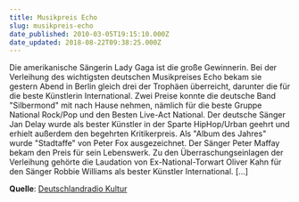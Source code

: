```yaml
---
title: Musikpreis Echo
slug: musikpreis-echo
date_published: 2010-03-05T19:15:10.000Z
date_updated: 2018-08-22T09:38:25.000Z
---
```


Die amerikanische Sängerin Lady Gaga ist die große Gewinnerin. Bei der Verleihung des wichtigsten deutschen Musikpreises Echo bekam sie gestern Abend in Berlin gleich drei der Trophäen überreicht, darunter die für die beste Künstlerin International. Zwei Preise konnte die deutsche Band "Silbermond" mit nach Hause nehmen, nämlich für die beste Gruppe National Rock/Pop und den Besten Live-Act National. Der deutsche Sänger Jan Delay wurde als bester Künstler in der Sparte HipHop/Urban geehrt und erhielt außerdem den begehrten Kritikerpreis. Als "Album des Jahres" wurde "Stadtaffe" von Peter Fox ausgezeichnet. Der Sänger Peter Maffay bekam den Preis für sein Lebenswerk. Zu den Überraschungseinlagen der Verleihung gehörte die Laudation von Ex-National-Torwart Oliver Kahn für den Sänger Robbie Williams als bester Künstler International. [...]

**Quelle**: [Deutschlandradio Kultur](http://www.dradio.de/kulturnachrichten/2010030518/5/)
